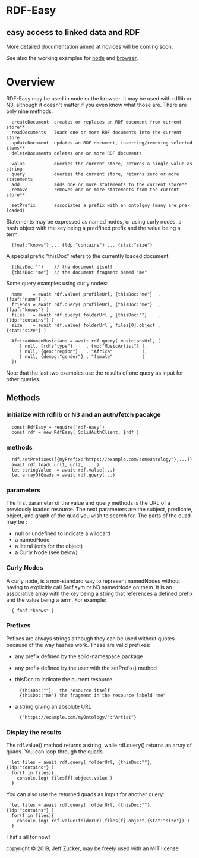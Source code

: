 # RDF-Easy

## easy access to linked data and RDF

More detailed documentation aimed at novices will be coming soon.

See also the working examples for [node](./examples/node-example.js) and [browser](./examples/browser-example.html).

# Overview

RDF-Easy may be used in node or the browser. It may be used with rdflib or N3,
although it doesn't matter if you even know what those are. There are only 
nine methods.
```
  createDocument  creates or replaces an RDF document from current store**
  readDocuments   loads one or more RDF documents into the current store
  updateDocument  updates an RDF document, inserting/removing selected items**
  deleteDocuments deletes one or more RDF documents

  value           queries the current store, returns a single value as string
  query           queries the current store, returns zero or more statements
  add             adds one or more statements to the current store**
  remove          removes one or more statements from the current store**

  setPrefix       associates a prefix with an ontolgoy (many are pre-loaded)
```
Statements may be expressed as named nodes, or using curly nodes, a hash
object with the key being a predfined prefix and the value being a term:
```
  {foaf:"knows"} ... {ldp:"contains"} ... {stat:"size"}
```
A special prefix "thisDoc" refers to the currently loaded document:
```
  {thisDoc:""}    // the document itself
  {thisDoc:"me"}  // the document fragment named "me"
```
Some query examples using curly nodes:
```
  name    = await rdf.value( profileUrl, {thisDoc:"me"}  , {foaf:"name"} )
  friends = await rdf.query( profileUrl, {thisDoc:"me"}  , {foaf:"knows"} )
  files   = await rdf.query( folderUrl , {thisDoc:""}    , {ldp:"contains"} )
  size    = await rdf.value( folderUrl , files[0].object , {stat:"size"} )

  AfricanWomenMusicians = await rdf.query( musiciansUrl, [
     [ null, {rdfs"type"}     , {mo:"MusicArtist"} ],
     [ null, {geo:"region"}   , "Africa"           ],
     [ null, {demog:"gender"} , "female"           ]
  ])
```
Note that the last two examples use the results of one query as input for 
other queries.

## Methods

### initialize with rdflib or N3 and an auth/fetch pacakge
```
  const RdfEasy = require('rdf-easy') 
  const rdf = new RdfEasy( SolidAuthClient, $rdf )
```
### methods
```
  rdf.setPrefixes([{myPrefix:"https://example.com/someOntology"},...])
  await rdf.load( url1, url2, ... )
  let stringValue  = await rdf.value(...)
  let arrayOfQuads = await rdf.query(...)
```
### parameters
The first parameter of the value and query methods is the URL of a 
previously loaded resource.  The next parameters are the subject, 
predicate, object, and graph of the quad you wish to search for.
The parts of the quad may be :

  * null or undefined to indicate a wildcard
  * a namedNode 
  * a literal (only for the object)
  * a Curly Node (see below)

### Curly Nodes
A curly node, is a non-standard way to represent namedNodes without having
to explicitly call $rdf.sym or N3.namedNode on them. It is an associative
array with the key being a string that references a defined prefix and the
value being a term.  For example:
```
  { foaf:"knows" }
```
### Prefixes
Pefixes are always strings although they can be used without quotes because 
of the way hashes work.  These are valid prefixes:

  * any prefix defined by the solid-namespace package

  * any prefix defined by the user with the setPrefix() method

  * thisDoc to indicate the current resource
```
     {thisDoc:""}   the resource itself
     {thisDoc:"me"} the fragment in the resource labeld "me"
```
  * a string giving an absolute URL
```
     {"https://example.com/myOntology/":"Artist"}
```
### Display the results

The rdf.value() method returns a string, while rdf.query() returns an
array of quads.  You can loop through the quads 
```
  let files = await rdf.query( folderUrl, {thisDoc:""}, {ldp:"contains"} )
  for(f in files){
    console.log( files[f].object.value )
  }
```
You can also use the returned quads as imput for another query:
```
  let files = await rdf.query( folderUrl, {thisDoc:""}, {ldp:"contains"} )
  for(f in files){
    console.log( rdf.value(folderUrl,files[f].object,{stat:"size"}) )
  }
```

That's all for now!

copyright &copy; 2019, Jeff Zucker, may be freely used with an MIT license


